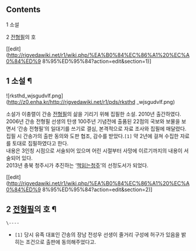 ## Contents

    

1 소설

2 [전형필](%EC%A0%84%ED%98%95%ED%95%84.md)의 호

[[edit](http://rigvedawiki.net/r1/wiki.php/%EA%B0%84%EC%86%A1%20%EC%A0%84%ED%9
8%95%ED%95%84?action=edit&section=1)]

## 1 소설 ¶

![rksthd_wjsgudvlf.png](http://z0.enha.kr/http://rigvedawiki.net/r1/pds/rksthd
_wjsgudvlf.png)

  
소설가 이충렬이 간송 [전형필](%EC%A0%84%ED%98%95%ED%95%84.md)의 삶을 기리기 위해 집필한 소설. 2010년
출간하였다. 2006년 간송 전형필 선생의 탄생 100주년 기념전에 출품된 22점의 국보와 보물을 보면서 ‘간송 전형필’의 일대기를 쓰기로
결심, 본격적으로 자료 조사와 집필에 매달렸다. 집필 시 간송가의 출판 동의와 도판 협조, 감수를 받았다.`[1]` 약 2년에 걸쳐 수집한
자료를 토대로 집필하였다고 한다.  
내용은 3인칭 시점으로 서술되어 있으며 어린 시절부터 사망에 이르기까지의 내용이 서술되어 있다.  
2013년 충북 청주시가 추진하는 ‘[책읽는청주](%EC%B1%85%EC%9D%BD%EB%8A%94%20%EC%B2%AD%EC%A3%BC.md)’의 선정도서가 되었다.

[[edit](http://rigvedawiki.net/r1/wiki.php/%EA%B0%84%EC%86%A1%20%EC%A0%84%ED%9
8%95%ED%95%84?action=edit&section=2)]

## 2 [전형필](%EC%A0%84%ED%98%95%ED%95%84.md)의 호 ¶

  

`\----`

  * `[1]` 당시 유족 대표인 간송의 장남 전성우 선생이 줄거리 구성에 허구가 있음을 밝히는 조건으로 출판에 동의해주었다고.

